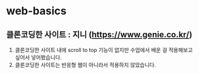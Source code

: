# web-basics
## 클론코딩한 사이트 : 지니 (https://www.genie.co.kr/)
1. 클론코딩한 사이트 내에 scroll to top 기능이 없지만 수업에서 배운 걸 적용해보고 싶어서 넣어봤습니다.
2. 클론코딩한 사이트는 반응형 웹이 아니라서 적용하지 않았습니다.
